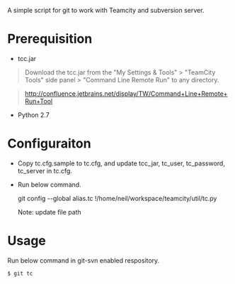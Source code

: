 A simple script for git to work with Teamcity and subversion server.

Prerequisition
====

* tcc.jar 

> Download the tcc.jar from the "My Settings & Tools" > "TeamCity Tools" side panel > "Command Line Remote Run" to any directory.

> http://confluence.jetbrains.net/display/TW/Command+Line+Remote+Run+Tool

* Python 2.7

Configuraiton
====

* Copy tc.cfg.sample to tc.cfg, and update tcc_jar, tc_user, tc_password, tc_server in tc.cfg.

* Run below command.

    git config --global alias.tc !/home/neil/workspace/teamcity/util/tc.py 

  Note: update file path

Usage
====

  Run below command in git-svn enabled respository.
 
    $ git tc
